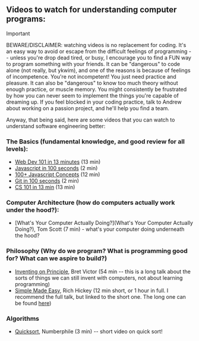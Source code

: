## Videos to watch for understanding computer programs:

> [!IMPORTANT] 
> BEWARE/DISCLAIMER: watching videos is no replacement for coding. It's an easy way to avoid or escape from the difficult feelings of programming -- unless you're drop dead tired, or busy, I encourage you to find a FUN way to program something with your friends.
>  It can be "dangerous" to code alone (not really, but ykwim), and one of the reasons is because of feelings of incompetence. You're not incompetent! You just need practice and pleasure.
>  It can also be "dangerous" to know too much theory without enough practice, or muscle memory. You might consistently be frustrated by how you can never seem to implement the things you're capable of dreaming up. 
>  If you feel blocked in your coding practice, talk to Andrew about working on a passion project, and he'll help you find a team.

Anyway, that being said, here are some videos that you can watch to understand software engineering better:

### The Basics (fundamental knowledge, and good review for all levels):
- [Web Dev 101 in 13 minutes](https://www.youtube.com/watch?v=erEgovG9WBs) (13 min)  
- [Javascript in 100 seconds](https://www.youtube.com/watch?v=DHjqpvDnNGE) (2 min)  
- [100+ Javascript Concepts](https://www.youtube.com/watch?v=lkIFF4maKMU) (12 min)  
- [Git in 100 seconds](https://www.youtube.com/watch?v=hwP7WQkmECE) (2 min)  
- [CS 101 in 13 min](https://www.youtube.com/watch?v=-uleG_Vecis) (13 min)  

### Computer Architecture (how do computers actually work under the hood?):
- [What's Your Computer Actually Doing?](What's Your Computer Actually Doing?), Tom Scott (7 min) - what's your computer doing underneath the hood?

### Philosophy (Why do we program? What is programming good for? What can we aspire to build?)
- [Inventing on Principle](https://vimeo.com/906418692), Bret Victor (54 min -- this is a long talk about the sorts of things we can still invent with computers, not about learning programming) 
- [Simple Made Easy](https://www.youtube.com/watch?v=F87PtAoJNtg), Rich Hickey (12 min short, or 1 hour in full. I recommend the full talk, but linked to the short one. The long one can be found [here](https://www.youtube.com/watch?v=SxdOUGdseq4))


### Algorithms
- [Quicksort](https://www.youtube.com/watch?v=XE4VP_8Y0BU), Numberphile (3 min) -- short video on quick sort!